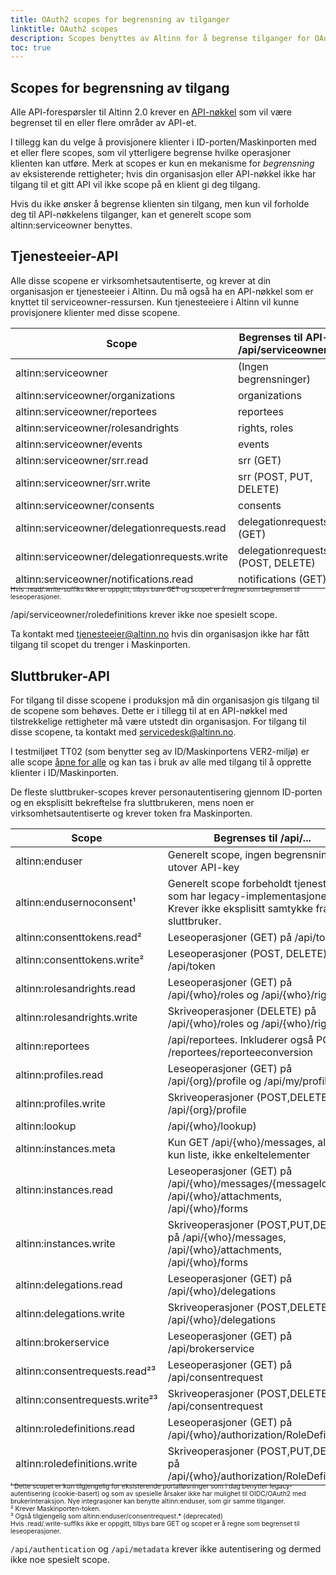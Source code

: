 ```yaml
---
title: OAuth2 scopes for begrensning av tilganger
linktitle: OAuth2 scopes
description: Scopes benyttes av Altinn for å begrense tilganger for OAuth2-klienter.
toc: true
---
```


## Scopes for begrensning av tilgang

Alle API-forespørsler til Altinn 2.0 krever en [API-nøkkel](https://digdir.apps.altinn.no/digdir/be-om-api-nokkel/) som vil være begrenset til en eller flere områder av API-et. 

I tillegg kan du velge å provisjonere klienter i ID-porten/Maskinporten med et eller flere scopes, som vil ytterligere begrense hvilke operasjoner klienten kan utføre.
Merk at scopes er kun en mekanisme for _begrensning_ av eksisterende rettigheter; hvis din organisasjon eller API-nøkkel
ikke har tilgang til et gitt API vil ikke scope på en klient gi deg tilgang.

Hvis du ikke ønsker å begrense klienten sin tilgang, men kun vil forholde deg til API-nøkkelens tilganger, kan et generelt scope som altinn:serviceowner benyttes.

## Tjenesteeier-API

Alle disse scopene er virksomhetsautentiserte, og krever at din organisasjon er tjenesteeier i Altinn.
Du må også ha en API-nøkkel som er knyttet til serviceowner-ressursen. Kun tjenesteeiere i Altinn vil kunne provisjonere klienter med disse scopene. 

| Scope                                        | Begrenses til API-et /api/serviceowner/... |
| -------------------------------------------- | ------------------------------------------ |
| altinn:serviceowner                          | (Ingen begrensninger)                      |
| altinn:serviceowner/organizations            | organizations                              |
| altinn:serviceowner/reportees                | reportees                                  |
| altinn:serviceowner/rolesandrights           | rights, roles                              |
| altinn:serviceowner/events                   | events                                     |
| altinn:serviceowner/srr.read                 | srr (GET)                                  |
| altinn:serviceowner/srr.write                | srr (POST, PUT, DELETE)                    |
| altinn:serviceowner/consents                 | consents                                   |
| altinn:serviceowner/delegationrequests.read  | delegationrequests (GET)                   |
| altinn:serviceowner/delegationrequests.write | delegationrequests (POST, DELETE)          |
| altinn:serviceowner/notifications.read       | notifications (GET)                        |

<p style="font-size: 74%; margin-top: -2em;">
Hvis .read/.write-suffiks ikke er oppgitt, tilbys bare GET og scopet er å regne som begrenset til leseoperasjoner.

/api/serviceowner/roledefinitions krever ikke noe spesielt scope.
</p>

Ta kontakt med [tjenesteeier@altinn.no](mailto:tjenesteeier@altinn.no?subject=Tilgang%20til%20tjenesteierscope%20i%20Maskinporten)
hvis din organisasjon ikke har fått tilgang til scopet du trenger i Maskinporten.

## Sluttbruker-API

For tilgang til disse scopene i produksjon må din organisasjon gis tilgang til de scopene som behøves. Dette er i tillegg til at en API-nøkkel med 
tilstrekkelige rettigheter må være utstedt din organisasjon. For tilgang til disse scopene, ta kontakt med servicedesk@altinn.no.

I testmiljøet TT02 (som benytter seg av ID/Maskinportens VER2-miljø) er alle scope [åpne for alle](https://difi.github.io/felleslosninger/oidc_api_admin_maskinporten.html#whitelisting-av-tilgang) og
kan tas i bruk av alle med tilgang til å opprette klienter i ID/Maskinporten.

De fleste sluttbruker-scopes krever personautentisering gjennom ID-porten og en eksplisitt bekreftelse fra sluttbrukeren,
mens noen er virksomhetsautentiserte og krever token fra Maskinporten.

| Scope                                         | Begrenses til /api/...       
| --------------------------------------------- | ----------------------------- 
| altinn:enduser                                |Generelt scope, ingen begrensninger utover API-key
| altinn:endusernoconsent¹                      |Generelt scope forbeholdt tjenesteeiere som har legacy-implementasjoner. Krever ikke eksplisitt samtykke fra sluttbruker.
| altinn:consenttokens.read²                    |Leseoperasjoner (GET) på /api/token
| altinn:consenttokens.write²                   |Leseoperasjoner (POST, DELETE) på /api/token
| altinn:rolesandrights.read                    |Leseoperasjoner (GET) på /api/{who}/roles og /api/{who}/rights
| altinn:rolesandrights.write                   |Skriveoperasjoner (DELETE) på /api/{who}/roles og /api/{who}/rights
| altinn:reportees                              |/api/reportees. Inkluderer også POST /reportees/reporteeconversion
| altinn:profiles.read                          |Leseoperasjoner (GET) på /api/{org}/profile og /api/my/profile
| altinn:profiles.write                         |Skriveoperasjoner (POST,DELETE) på /api/{org}/profile
| altinn:lookup                                 |/api/{who}/lookup)
| altinn:instances.meta                         |Kun GET /api/{who}/messages, altså kun liste, ikke enkeltelementer
| altinn:instances.read                         |Leseoperasjoner (GET) på /api/{who}/messages/{messageId}, /api/{who}/attachments, /api/{who}/forms
| altinn:instances.write                        |Skriveoperasjoner (POST,PUT,DELETE) på /api/{who}/messages, /api/{who}/attachments, /api/{who}/forms
| altinn:delegations.read                       |Leseoperasjoner (GET) på /api/{who}/delegations
| altinn:delegations.write                      |Skriveoperasjoner (POST,DELETE) på /api/{who}/delegations
| altinn:brokerservice                          |Leseoperasjoner (GET) på /api/brokerservice
| altinn:consentrequests.read²³                 |Leseoperasjoner (GET) på /api/consentrequest 
| altinn:consentrequests.write²³                |Skriveoperasjoner (POST,DELETE) på /api/consentrequest
| altinn:roledefinitions.read                   |Leseoperasjoner (GET) på /api/{who}/authorization/RoleDefinitions
| altinn:roledefinitions.write                  |Skriveoperasjoner (POST,PUT,DELETE) på /api/{who}/authorization/RoleDefinitions

<p style="font-size: 74%; margin-top: -2em;">
¹ Dette scopet er kun tilgjengelig for eksisterende portalløsninger som i dag benytter legacy-autentisering (cookie-basert) og som av spesielle årsaker ikke har mulighet til OIDC/OAuth2 med brukerinteraksjon. Nye integrasjoner kan benytte altinn:enduser, som gir samme tilganger.<br>
² Krever Maskinporten-token.<br>
³ Også tilgjengelig som altinn:enduser/consentrequest.* (deprecated)<br>
Hvis .read/.write-suffiks ikke er oppgitt, tilbys bare GET og scopet er å regne som begrenset til leseoperasjoner.
</p>

`/api/authentication` og `/api/metadata` krever ikke autentisering og dermed ikke noe spesielt scope. 

